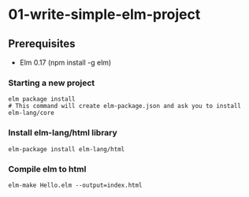 # 01-write-simple-elm-project

## Prerequisites
- Elm 0.17 (npm install -g elm)

### Starting a new project
```
elm package install
# This command will create elm-package.json and ask you to install elm-lang/core
```

### Install elm-lang/html library
```
elm-package install elm-lang/html
```

### Compile elm to html
```
elm-make Hello.elm --output=index.html
```
